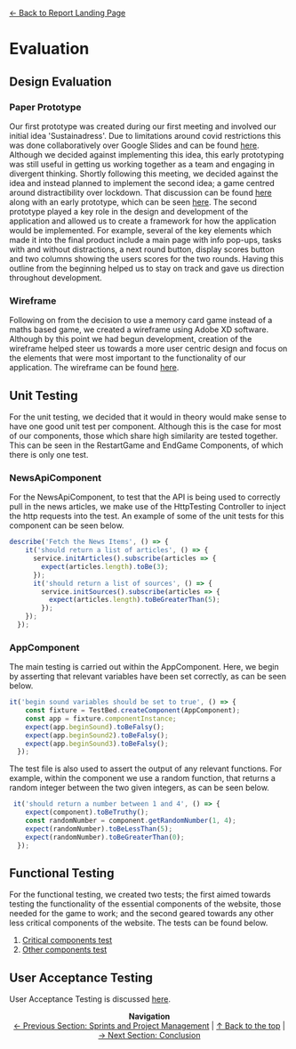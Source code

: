 [&#8592; Back to Report Landing Page](../README.md)
# Evaluation
## Design Evaluation

### Paper Prototype
Our first prototype was created during our first meeting and involved our initial idea 'Sustainadress'. Due to limitations around covid restrictions this was done collaboratively over Google Slides and can be found [here](../Source/01-paper_prototype/old-idea.pdf). Although we decided against implementing this idea, this early prototyping was still useful in getting us working together as a team and engaging in divergent thinking. Shortly following this meeting, we decided against the idea and instead planned to implement the second idea; a game centred around distractibility over lockdown. That discussion can be found [here](../Source/01-paper_prototype/paper-prototype-spec.pdf) along with an early prototype, which can be seen [here](../Source/01-paper_prototype/paper-prototype.pdf). The second prototype played a key role in the design and development of the application and allowed us to create a framework for how the application would be implemented. For example, several of the key elements which made it into the final product include a main page with info pop-ups, tasks with and without distractions, a next round button, display scores button and two columns showing the users scores for the two rounds. Having this outline from the beginning helped us to stay on track and gave us direction throughout development.

### Wireframe
Following on from the decision to use a memory card game instead of a maths based game, we created a wireframe using Adobe XD software. Although by this point we had begun development, creation of the wireframe helped steer us towards a more user centric design and focus on the elements that were most important to the functionality of our application. The wireframe can be found [here](../Source/01-paper_prototype/wireframe).




## Unit Testing
For the unit testing, we decided that it would in theory would make sense to have one good unit test per component. Although this is the case for most of our components, those which share high similarity are tested together. This can be seen in the RestartGame and EndGame Components, of which there is only one test.

### NewsApiComponent
For the NewsApiComponent, to test that the API is being used to correctly pull in the news articles, we make use of the HttpTesting Controller to inject the http requests into the test. An example of some of the unit tests for this component can be seen below.
```ts
describe('Fetch the News Items', () => {
    it('should return a list of articles', () => {
      service.initArticles().subscribe(articles => {
        expect(articles.length).toBe(3);
      });
      it('should return a list of sources', () => {
        service.initSources().subscribe(articles => {
          expect(articles.length).toBeGreaterThan(5);
        });
    });
  });
  ```

### AppComponent
The main testing is carried out within the AppComponent. Here, we begin by asserting that relevant variables have been set correctly, as can be seen below.

```ts
it('begin sound variables should be set to true', () => {
    const fixture = TestBed.createComponent(AppComponent);
    const app = fixture.componentInstance;
    expect(app.beginSound).toBeFalsy();
    expect(app.beginSound2).toBeFalsy();
    expect(app.beginSound3).toBeFalsy();
  });

```
The test file is also used to assert the output of any relevant functions. For example, within the component we use a random function, that returns a random integer between the two given integers, as can be seen below.

```ts
 it('should return a number between 1 and 4', () => {
    expect(component).toBeTruthy();
    const randomNumber = component.getRandomNumber(1, 4);
    expect(randomNumber).toBeLessThan(5);
    expect(randomNumber).toBeGreaterThan(0);
  });
  ```

## Functional Testing
For the functional testing, we created two tests; the first aimed towards testing the functionality of the essential components of the website, those needed for the game to work; and the second geared towards any other less critical components of the website. The tests can be found below.

1. [Critical components test](functional-test-1.md "The first functional test")
2. [Other components test](functional-test-2.md "The second functional test")

## User Acceptance Testing

User Acceptance Testing is discussed [here](../03-UX-Design/README.md#survey-2).


<p align="center">
  <b>Navigation</b><br>
  <a href="../04-PM-Sprints/README.md">&#8592; Previous Section: Sprints and Project Management</a> |
  <a href="#evaluation">&#8593; Back to the top</a> |
  <a href="../06-Conclusion/README.md">&#8594; Next Section: Conclusion</a>
</p>
